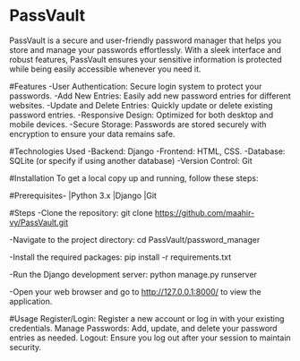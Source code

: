 # PassVault

PassVault is a secure and user-friendly password manager that helps you store and manage your passwords effortlessly. With a sleek interface and robust features, PassVault ensures your sensitive information is protected while being easily accessible whenever you need it.

#Features
-User Authentication: Secure login system to protect your passwords.
-Add New Entries: Easily add new password entries for different websites.
-Update and Delete Entries: Quickly update or delete existing password entries.
-Responsive Design: Optimized for both desktop and mobile devices.
-Secure Storage: Passwords are stored securely with encryption to ensure your data remains safe.


#Technologies Used 
-Backend: Django
-Frontend: HTML, CSS.
-Database: SQLite (or specify if using another database)
-Version Control: Git


#Installation
To get a local copy up and running, follow these steps:

#Prerequisites-
|Python 3.x
|Django
|Git

#Steps
-Clone the repository:
git clone https://github.com/maahir-vy/PassVault.git

-Navigate to the project directory:
cd PassVault/password_manager

-Install the required packages:
pip install -r requirements.txt

-Run the Django development server:
python manage.py runserver

-Open your web browser and go to http://127.0.0.1:8000/ to view the application.

#Usage
Register/Login: Register a new account or log in with your existing credentials.
Manage Passwords: Add, update, and delete your password entries as needed.
Logout: Ensure you log out after your session to maintain security.
